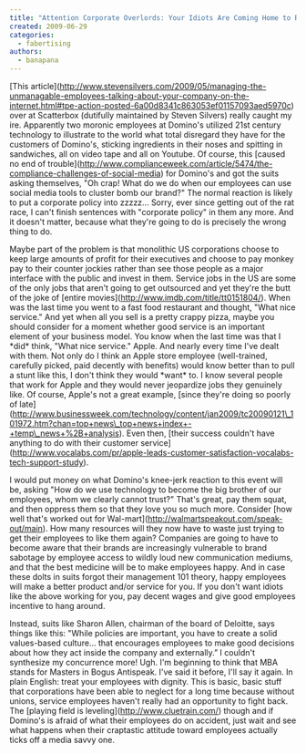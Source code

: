 ```yaml
---
title: "Attention Corporate Overlords: Your Idiots Are Coming Home to Roost"
created: 2009-06-29
categories: 
  - fabertising
authors: 
  - banapana
---
```


\[This article\](http://www.stevensilvers.com/2009/05/managing-the-unmanagable-employees-talking-about-your-company-on-the-internet.html#tpe-action-posted-6a00d8341c863053ef01157093aed5970c) over at Scatterbox (dutifully maintained by Steven Silvers) really caught my ire. Apparently two moronic employees at Domino's utilized 21st century technology to illustrate to the world what total disregard they have for the customers of Domino's, sticking ingredients in their noses and spitting in sandwiches, all on video tape and all on Youtube. Of course, this \[caused no end of trouble\](http://www.complianceweek.com/article/5474/the-compliance-challenges-of-social-media) for Domino's and got the suits asking themselves, "Oh crap! What do we do when our employees can use social media tools to cluster bomb our brand?" The normal reaction is likely to put a corporate policy into zzzzz... Sorry, ever since getting out of the rat race, I can't finish sentences with "corporate policy" in them any more. And it doesn't matter, because what they're going to do is precisely the wrong thing to do.

Maybe part of the problem is that monolithic US corporations choose to keep large amounts of profit for their executives and choose to pay monkey pay to their counter jockies rather than see those people as a major interface with the public and invest in them. Service jobs in the US are some of the only jobs that aren't going to get outsourced and yet they're the butt of the joke of \[entire movies\](http://www.imdb.com/title/tt0151804/). When was the last time you went to a fast food restaurant and thought, "What nice service." And yet when all you sell is a pretty crappy pizza, maybe you should consider for a moment whether good service is an important element of your business model. You know when the last time was that I \*did\* think, "What nice service." Apple. And nearly every time I've dealt with them. Not only do I think an Apple store employee (well-trained, carefully picked, paid decently with benefits) would know better than to pull a stunt like this, I don't think they would \*want\* to. I know several people that work for Apple and they would never jeopardize jobs they genuinely like. Of course, Apple's not a great example, \[since they're doing so poorly of late\](http://www.businessweek.com/technology/content/jan2009/tc20090121\_101972.htm?chan=top+news\_top+news+index+-+temp\_news+%2B+analysis). Even then, \[their success couldn't have anything to do with their customer service\](http://www.vocalabs.com/pr/apple-leads-customer-satisfaction-vocalabs-tech-support-study).

I would put money on what Domino's knee-jerk reaction to this event will be, asking "How do we use technology to become the big brother of our employees, whom we clearly cannot trust?" That's great, pay them squat, and then oppress them so that they love you so much more. Consider \[how well that's worked out for Wal-mart\](http://walmartspeakout.com/speak-out/main). How many resources will they now have to waste just trying to get their employees to like them again? Companies are going to have to become aware that their brands are increasingly vulnerable to brand sabotage by employee access to wildly loud new communication mediums, and that the best medicine will be to make employees happy. And in case these dolts in suits forgot their management 101 theory, happy employees will make a better product and/or service for you. If you don't want idiots like the above working for you, pay decent wages and give good employees incentive to hang around.

Instead, suits like Sharon Allen, chairman of the board of Deloitte, says things like this: "While policies are important, you have to create a solid values-based culture... that encourages employees to make good decisions about how they act inside the company and externally.” I couldn't synthesize my concurrence more! Ugh. I'm beginning to think that MBA stands for Masters in Bogus Antispeak. I've said it before, I'll say it again. In plain English: treat your employees with dignity. This is basic, basic stuff that corporations have been able to neglect for a long time because without unions, service employees haven't really had an opportunity to fight back. The \[playing field is leveling\](http://www.cluetrain.com/) though and if Domino's is afraid of what their employees do on accident, just wait and see what happens when their craptastic attitude toward employees actually ticks off a media savvy one.
